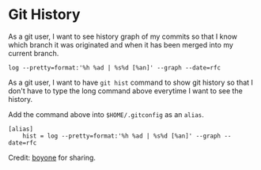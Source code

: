 Git History
====

As a git user, I want to see history graph of my commits so that I know which branch it was originated and when it has been merged into my current branch.

```
log --pretty=format:'%h %ad | %s%d [%an]' --graph --date=rfc
```

As a git user, I want to have `git hist` command to show git history so that I don't have to type the long command above everytime I want to see the history.

Add the command above into `$HOME/.gitconfig` as an `alias`.

```
[alias]
    hist = log --pretty=format:'%h %ad | %s%d [%an]' --graph --date=rfc
```

Credit: [boyone](https://plus.google.com/u/1/+ThawatchaiJong/about) for sharing.

